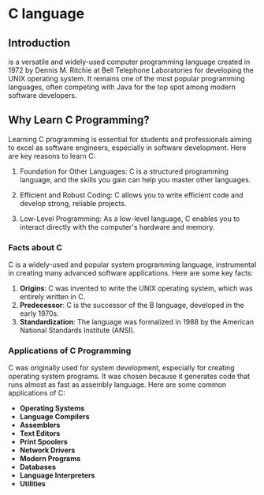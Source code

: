 # C language

## Introduction

is a versatile and widely-used computer programming language created in 1972 by Dennis M. Ritchie at Bell Telephone Laboratories for developing the UNIX operating system. It remains one of the most popular programming languages, often competing with Java for the top spot among modern software developers.

## Why Learn C Programming?

Learning C programming is essential for students and professionals aiming to excel as software engineers, especially in software development. Here are key reasons to learn C:

1. Foundation for Other Languages: C is a structured programming language, and the skills you gain can help you master other languages.

2. Efficient and Robust Coding: C allows you to write efficient code and develop strong, reliable projects.

3. Low-Level Programming: As a low-level language, C enables you to interact directly with the computer's hardware and memory.

### Facts about C

C is a widely-used and popular system programming language, instrumental in creating many advanced software applications. Here are some key facts:

1. **Origins**: C was invented to write the UNIX operating system, which was entirely written in C.
2. **Predecessor**: C is the successor of the B language, developed in the early 1970s.
3. **Standardization**: The language was formalized in 1988 by the American National Standards Institute (ANSI).

### Applications of C Programming

C was originally used for system development, especially for creating operating system programs. It was chosen because it generates code that runs almost as fast as assembly language. Here are some common applications of C:

- **Operating Systems**
- **Language Compilers**
- **Assemblers**
- **Text Editors**
- **Print Spoolers**
- **Network Drivers**
- **Modern Programs**
- **Databases**
- **Language Interpreters**
- **Utilities**
